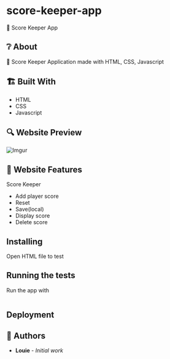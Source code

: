 # score-keeper-app
🔢 Score Keeper App

## ❔ About

🔢 Score Keeper Application made with HTML, CSS, Javascript

## 🏗️ Built With

- HTML
- CSS
- Javascript

## 🔍 Website Preview

![Imgur](https://i.imgur.com/HFlw7ef.png)

## 📝️ Website Features

Score Keeper
- Add player score
- Reset
- Save(local)
- Display score
- Delete score

## Installing

Open HTML file to test

## Running the tests

Run the app with

```

```

## Deployment


## 🧔 Authors

- **Louie** - _Initial work_
